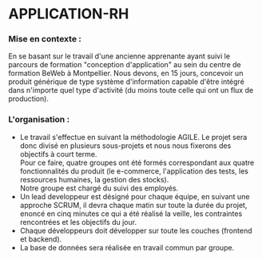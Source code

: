# APPLICATION-RH

### Mise en contexte :
En se basant sur le travail d'une ancienne apprenante ayant suivi le parcours de formation "conception d'application" au sein du centre de formation BeWeb à Montpellier. Nous devons, en 15 jours, concevoir un produit générique de type système d'information capable d'être intégré dans n'importe quel type d'activité (du moins toute celle qui ont un flux de production).

### L'organisation :
- Le travail s'effectue en suivant la méthodologie AGILE. Le projet sera donc divisé en plusieurs sous-projets et nous nous fixerons des objectifs à court terme. <br>
Pour ce faire, quatre groupes ont été formés correspondant aux quatre fonctionnalités du produit (le e-commerce, l'application des tests, les ressources humaines, la gestion des stocks). <br>
Notre groupe est chargé du suivi des employés.  
- Un lead developpeur est désigné pour chaque équipe, en suivant une approche SCRUM, il devra chaque matin sur toute la durée du projet, enoncé en cinq minutes ce qui a été réalisé la veille, les contraintes rencontrées et les objectifs du jour.  
- Chaque développeurs doit développer sur toute les couches (frontend et backend).  
- La base de données sera réalisée en travail commun par groupe.
